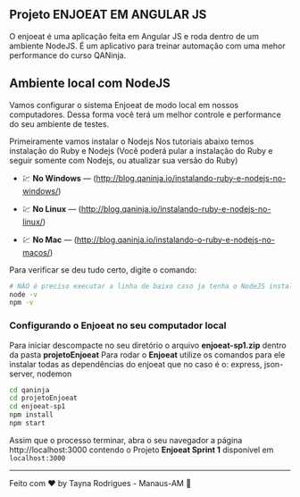 
## Projeto ENJOEAT EM ANGULAR JS

O enjoeat é uma aplicação feita em Angular JS e roda dentro de um ambiente NodeJS. É um aplicativo para treinar automação com uma mehor performance do curso QANinja.

## Ambiente local com NodeJS
Vamos configurar o sistema Enjoeat de modo local em nossos computadores. Dessa forma você terá um melhor controle e performance do seu ambiente de testes.

Primeiramente vamos instalar o Nodejs
Nos tutoriais abaixo temos instalação do Ruby e Nodejs (Você poderá pular a instalação do Ruby e seguir somente com Nodejs, ou atualizar sua versão do Ruby)


- 💹 **No Windows** — (http://blog.qaninja.io/instalando-ruby-e-nodejs-no-windows/)

- 💹 **No Linux** — (http://blog.qaninja.io/instalando-ruby-e-nodejs-no-linux/)

- 💹 **No Mac** — (http://blog.qaninja.io/instalando-o-ruby-e-nodejs-no-macos/)


Para verificar se deu tudo certo, digite o comando:
```bash
# NÃO é preciso executar a linha de baixo caso ja tenha o NodeJS instalado
node -v
npm -v
```

### Configurando o Enjoeat no seu computador local
Para iniciar descompacte no seu diretório o arquivo **enjoeat-sp1.zip** dentro da pasta **projetoEnjoeat**
Para rodar o **Enjoeat** utilize os comandos para ele instalar todas as dependências do enjoeat que no caso é o: express, json-server, nodemon
```bash
cd qaninja
cd projetoEnjoeat
cd enjoeat-sp1
npm install
npm start
```
Assim que o processo terminar, abra o seu navegador a página http://localhost:3000 contendo o Projeto **Enjoeat Sprint 1** disponível em `localhost:3000`


----------
Feito com ♥ by Tayna Rodrigues - Manaus-AM  👋 


